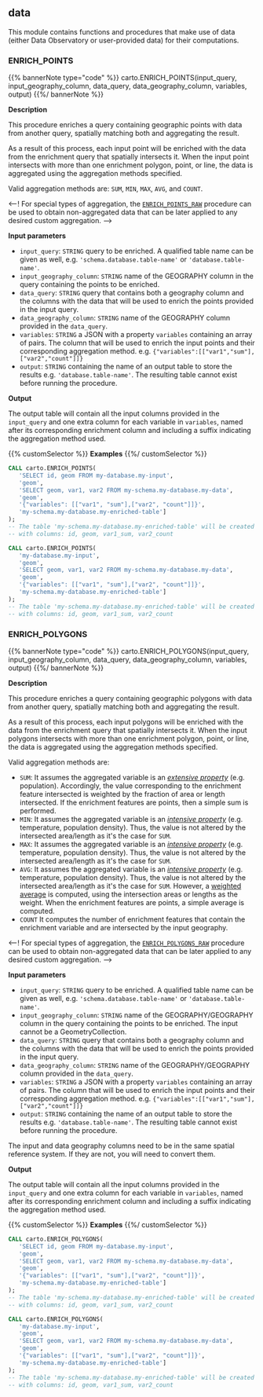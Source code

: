 ## data

<div class="badges"><div class="advanced"></div></div>

This module contains functions and procedures that make use of data (either Data Observatory or user-provided data) for their computations.


### ENRICH_POINTS

{{% bannerNote type="code" %}}
carto.ENRICH_POINTS(input_query, input_geography_column, data_query, data_geography_column, variables, output)
{{%/ bannerNote %}}

**Description**

This procedure enriches a query containing geographic points with data from another query, spatially matching both and aggregating the result.

As a result of this process, each input point will be enriched with the data from the enrichment query that spatially intersects it. When the input point intersects with more than one enrichment polygon, point, or line, the data is aggregated using the aggregation methods specified.

Valid aggregation methods are: `SUM`, `MIN`, `MAX`, `AVG`, and `COUNT`.

<--!
For special types of aggregation, the [`ENRICH_POINTS_RAW`](#enrich_points_raw) procedure can be used to obtain non-aggregated data that can be later applied to any desired custom aggregation.
-->

**Input parameters**

* `input_query`: `STRING` query to be enriched. A qualified table name can be given as well, e.g. `'schema.database.table-name'` or `'database.table-name'`.
* `input_geography_column`: `STRING` name of the GEOGRAPHY column in the query containing the points to be enriched.
* `data_query`: `STRING` query that contains both a geography column and the columns with the data that will be used to enrich the points provided in the input query.
* `data_geography_column`: `STRING` name of the GEOGRAPHY column provided in the `data_query`.
* `variables`: `STRING` a JSON with a property `variables` containing an array of pairs. The column that will be used to enrich the input points and their corresponding aggregation method. e.g. `{"variables":[["var1","sum"],["var2","count"]]}`
* `output`: `STRING` containing the name of an output table to store the results e.g. `'database.table-name'`. The resulting table cannot exist before running the procedure.

**Output**

The output table will contain all the input columns provided in the `input_query` and one extra column for each variable in `variables`, named after its corresponding enrichment column and including a suffix indicating the aggregation method used.

{{% customSelector %}}
**Examples**
{{%/ customSelector %}}

```sql
CALL carto.ENRICH_POINTS(
   'SELECT id, geom FROM my-database.my-input',
   'geom',
   'SELECT geom, var1, var2 FROM my-schema.my-database.my-data',
   'geom',
   '{"variables": [["var1", "sum"],["var2", "count"]]}',
   'my-schema.my-database.my-enriched-table']
);
-- The table 'my-schema.my-database.my-enriched-table' will be created
-- with columns: id, geom, var1_sum, var2_count
```

```sql
CALL carto.ENRICH_POINTS(
   'my-database.my-input',
   'geom',
   'SELECT geom, var1, var2 FROM my-schema.my-database.my-data',
   'geom',
   '{"variables": [["var1", "sum"],["var2", "count"]]}',
   'my-schema.my-database.my-enriched-table']
);
-- The table 'my-schema.my-database.my-enriched-table' will be created
-- with columns: id, geom, var1_sum, var2_count
```


### ENRICH_POLYGONS

{{% bannerNote type="code" %}}
carto.ENRICH_POLYGONS(input_query, input_geography_column, data_query, data_geography_column, variables, output)
{{%/ bannerNote %}}

**Description**

This procedure enriches a query containing geographic polygons with data from another query, spatially matching both and aggregating the result.

As a result of this process, each input polygons will be enriched with the data from the enrichment query that spatially intersects it. When the input polygons intersects with more than one enrichment polygon, point, or line, the data is aggregated using the aggregation methods specified.

Valid aggregation methods are:

* `SUM`: It assumes the aggregated variable is an [_extensive property_](https://en.wikipedia.org/wiki/Intensive_and_extensive_properties) (e.g. population). Accordingly, the value corresponding to the enrichment feature intersected is weighted by the fraction of area or length intersected. If the enrichment features are points, then a simple sum is performed.
* `MIN`: It assumes the aggregated variable is an [_intensive property_](https://en.wikipedia.org/wiki/Intensive_and_extensive_properties) (e.g. temperature, population density). Thus, the value is not altered by the intersected area/length as it's the case for `SUM`.
* `MAX`: It assumes the aggregated variable is an [_intensive property_](https://en.wikipedia.org/wiki/Intensive_and_extensive_properties) (e.g. temperature, population density). Thus, the value is not altered by the intersected area/length as it's the case for `SUM`.
* `AVG`: It assumes the aggregated variable is an [_intensive property_](https://en.wikipedia.org/wiki/Intensive_and_extensive_properties) (e.g. temperature, population density). Thus, the value is not altered by the intersected area/length as it's the case for `SUM`. However, a [weighted average](https://en.wikipedia.org/wiki/Weighted_arithmetic_mean) is computed, using the intersection areas or lengths as the weight. When the enrichment features are points, a simple average is computed.
* `COUNT` It computes the number of enrichment features that contain the enrichment variable and are intersected by the input geography.

<--!
For special types of aggregation, the [`ENRICH_POLYGONS_RAW`](#enrich_poLYGONS_raw) procedure can be used to obtain non-aggregated data that can be later applied to any desired custom aggregation.
-->

**Input parameters**

* `input_query`: `STRING` query to be enriched. A qualified table name can be given as well, e.g. `'schema.database.table-name'` or `'database.table-name'`.
* `input_geography_column`: `STRING` name of the GEOGRAPHY/GEOGRAPHY column in the query containing the points to be enriched. The input cannot be a GeometryCollection.
* `data_query`: `STRING` query that contains both a geography column and the columns with the data that will be used to enrich the points provided in the input query.
* `data_geography_column`: `STRING` name of the GEOGRAPHY/GEOGRAPHY column provided in the `data_query`.
* `variables`: `STRING` a JSON with a property `variables` containing an array of pairs. The column that will be used to enrich the input points and their corresponding aggregation method. e.g. `{"variables":[["var1","sum"],["var2","count"]]}`
* `output`: `STRING` containing the name of an output table to store the results e.g. `'database.table-name'`. The resulting table cannot exist before running the procedure.

The input and data geography columns need to be in the same spatial reference system. If they
are not, you will need to convert them.

**Output**

The output table will contain all the input columns provided in the `input_query` and one extra column for each variable in `variables`, named after its corresponding enrichment column and including a suffix indicating the aggregation method used.

{{% customSelector %}}
**Examples**
{{%/ customSelector %}}

```sql
CALL carto.ENRICH_POLYGONS(
   'SELECT id, geom FROM my-database.my-input',
   'geom',
   'SELECT geom, var1, var2 FROM my-schema.my-database.my-data',
   'geom',
   '{"variables": [["var1", "sum"],["var2", "count"]]}',
   'my-schema.my-database.my-enriched-table']
);
-- The table 'my-schema.my-database.my-enriched-table' will be created
-- with columns: id, geom, var1_sum, var2_count
```

```sql
CALL carto.ENRICH_POLYGONS(
   'my-database.my-input',
   'geom',
   'SELECT geom, var1, var2 FROM my-schema.my-database.my-data',
   'geom',
   '{"variables": [["var1", "sum"],["var2", "count"]]}',
   'my-schema.my-database.my-enriched-table']
);
-- The table 'my-schema.my-database.my-enriched-table' will be created
-- with columns: id, geom, var1_sum, var2_count
```
